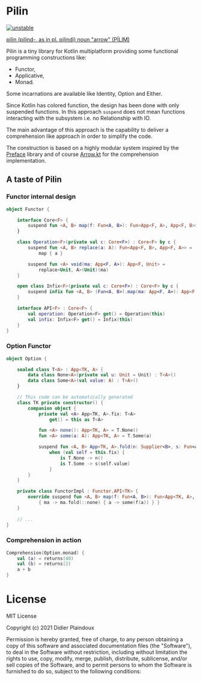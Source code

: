# Pilin

[![unstable](http://badges.github.io/stability-badges/dist/unstable.svg)](http://github.com/badges/stability-badges)

[pilin (pilind-, as in pl. pilindi) noun "arrow" (PÍLIM)](https://www.elfdict.com/w/pilin?include_old=1)

Pilin is a tiny library for Kotlin multiplatform providing some functional programming constructions like:
- Functor,
- Applicative,
- Monad.

Some incarnations are available like Identity, Option and Either.

Since Kotlin has colored function, the design has been done with only suspended functions.
In this approach `suspend` does not mean functions interacting with the subsystem 
i.e. no Relationship with IO.

The main advantage of this approach is the capability to deliver a comprehension like
approach in order to simplify the code.

The construction is based on a highly modular system inspired by the [Preface](https://ocaml-preface.github.io/preface/index.html)
library and of course [Arrow.kt](https://arrow-kt.io) for the comprehension implementation.

## A taste of Pilin

### Functor internal design

```kotlin
object Functor {

    interface Core<F> {
        suspend fun <A, B> map(f: Fun<A, B>): Fun<App<F, A>, App<F, B>>
    }

    class Operation<F>(private val c: Core<F>) : Core<F> by c {
        suspend fun <A, B> replace(a: A): Fun<App<F, B>, App<F, A>> =
            map { a }

        suspend fun <A> void(ma: App<F, A>): App<F, Unit> =
            replace<Unit, A>(Unit)(ma)
    }

    open class Infix<F>(private val c: Core<F>) : Core<F> by c {
        suspend infix fun <A, B> (Fun<A, B>).map(ma: App<F, A>): App<F, B> = c.map(this)(ma)
    }

    interface API<F> : Core<F> {
        val operation: Operation<F> get() = Operation(this)
        val infix: Infix<F> get() = Infix(this)
    }
}
```

### Option Functor

```kotlin
object Option {

    sealed class T<A> : App<TK, A> {
        data class None<A>(private val u: Unit = Unit) : T<A>()
        data class Some<A>(val value: A) : T<A>()
    }

    // This code can be automatically generated
    class TK private constructor() {
        companion object {
            private val <A> App<TK, A>.fix: T<A>
                get() = this as T<A>

            fun <A> none(): App<TK, A> = T.None()
            fun <A> some(a: A): App<TK, A> = T.Some(a)

            suspend fun <A, B> App<TK, A>.fold(n: Supplier<B>, s: Fun<A, B>): B =
                when (val self = this.fix) {
                    is T.None -> n()
                    is T.Some -> s(self.value)
                }
        }
    }

    private class FunctorImpl : Functor.API<TK> {
        override suspend fun <A, B> map(f: Fun<A, B>): Fun<App<TK, A>, App<TK, B>> =
            { ma -> ma.fold(::none) { a -> some(f(a)) } }
    }
    
    // ...
}
```

### Comprehension in action

```kotlin
Comprehension(Option.monad) {
    val (a) = returns(40)
    val (b) = returns(2)
    a + b
}
```

# License

MIT License

Copyright (c) 2021 Didier Plaindoux

Permission is hereby granted, free of charge, to any person obtaining a copy
of this software and associated documentation files (the "Software"), to deal
in the Software without restriction, including without limitation the rights
to use, copy, modify, merge, publish, distribute, sublicense, and/or sell
copies of the Software, and to permit persons to whom the Software is
furnished to do so, subject to the following conditions:
